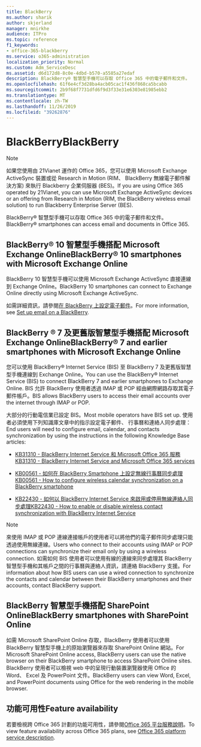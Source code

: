 ```yaml
---
title: BlackBerry
ms.author: sharik
author: skjerland
manager: mnirkhe
audience: ITPro
ms.topic: reference
f1_keywords:
- office-365-blackberry
ms.service: o365-administration
localization_priority: Normal
ms.custom: Adm_ServiceDesc
ms.assetid: d6d172d8-8c0e-4dbd-b570-a5585a27edaf
description: BlackBerry® 智慧型手機可以存取 Office 365 中的電子郵件和文件。
ms.openlocfilehash: 61f6e4cf3d28ba4acb05cac1f436f868ca5bcabb
ms.sourcegitcommit: 2b9f68f7731dfd6f9d3f33e31e6303e81985ebb2
ms.translationtype: MT
ms.contentlocale: zh-TW
ms.lasthandoff: 11/26/2019
ms.locfileid: "39262876"
---
```

# <a name="blackberry"></a><span data-ttu-id="a7731-103">BlackBerry</span><span class="sxs-lookup"><span data-stu-id="a7731-103">BlackBerry</span></span>

> [!NOTE]
> <span data-ttu-id="a7731-104">如果您使用由 21Vianet 運作的 Office 365，您可以使用 Microsoft Exchange ActiveSync 裝置或從 Research in Motion (RIM、 BlackBerry 無線電子郵件解決方案) 來執行 Blackberry 企業伺服器 (BES)。</span><span class="sxs-lookup"><span data-stu-id="a7731-104">If you are using Office 365 operated by 21Vianet, you can use Microsoft Exchange ActiveSync devices or an offering from Research in Motion (RIM, the BlackBerry wireless email solution) to run Blackberry Enterprise Server (BES).</span></span> 
  
<span data-ttu-id="a7731-105">BlackBerry® 智慧型手機可以存取 Office 365 中的電子郵件和文件。</span><span class="sxs-lookup"><span data-stu-id="a7731-105">BlackBerry® smartphones can access email and documents in Office 365.</span></span>
  
## <a name="blackberry-10-smartphones-with-microsoft-exchange-online"></a><span data-ttu-id="a7731-106">BlackBerry® 10 智慧型手機搭配 Microsoft Exchange Online</span><span class="sxs-lookup"><span data-stu-id="a7731-106">BlackBerry® 10 smartphones with Microsoft Exchange Online</span></span>

<span data-ttu-id="a7731-107">BlackBerry 10 智慧型手機可以使用 Microsoft Exchange ActiveSync 直接連線到 Exchange Online。</span><span class="sxs-lookup"><span data-stu-id="a7731-107">BlackBerry 10 smartphones can connect to Exchange Online directly using Microsoft Exchange ActiveSync.</span></span>
  
<span data-ttu-id="a7731-108">如需詳細資訊，請參閱[在 BlackBerry 上設定電子郵件](https://go.microsoft.com/fwlink/?linkid=863394)。</span><span class="sxs-lookup"><span data-stu-id="a7731-108">For more information, see [Set up email on a BlackBerry](https://go.microsoft.com/fwlink/?linkid=863394).</span></span>
  
## <a name="blackberry-7-and-earlier-smartphones-with-microsoft-exchange-online"></a><span data-ttu-id="a7731-109">BlackBerry ® 7 及更舊版智慧型手機搭配 Microsoft Exchange Online</span><span class="sxs-lookup"><span data-stu-id="a7731-109">BlackBerry® 7 and earlier smartphones with Microsoft Exchange Online</span></span>

<span data-ttu-id="a7731-110">您可以使用 BlackBerry® Internet Service (BIS) 至 BlackBerry 7 及更舊版智慧型手機連線到 Exchange Online。</span><span class="sxs-lookup"><span data-stu-id="a7731-110">You can use the BlackBerry® Internet Service (BIS) to connect BlackBerry 7 and earlier smartphones to Exchange Online.</span></span> <span data-ttu-id="a7731-111">BIS 允許 BlackBerry 使用者透過 IMAP 或 POP 經由網際網路存取其電子郵件帳戶。</span><span class="sxs-lookup"><span data-stu-id="a7731-111">BIS allows BlackBerry users to access their email accounts over the internet through IMAP or POP.</span></span>
  
<span data-ttu-id="a7731-112">大部分的行動電信業已設定 BIS。</span><span class="sxs-lookup"><span data-stu-id="a7731-112">Most mobile operators have BIS set up.</span></span> <span data-ttu-id="a7731-113">使用者必須使用下列知識庫文章中的指示設定電子郵件、 行事曆和連絡人同步處理：</span><span class="sxs-lookup"><span data-stu-id="a7731-113">End users will need to configure email, calendar, and contacts synchronization by using the instructions in the following Knowledge Base articles:</span></span>
  
- [<span data-ttu-id="a7731-114">KB31310 - BlackBerry Internet Service 和 Microsoft Office 365 服務</span><span class="sxs-lookup"><span data-stu-id="a7731-114">KB31310 - BlackBerry Internet Service and Microsoft Office 365 services</span></span>](https://go.microsoft.com/fwlink/?LinkID=826158&amp;clcid=0x409)
    
- [<span data-ttu-id="a7731-115">KB00561 - 如何在 BlackBerry Smartphone 上設定無線行事曆同步處理</span><span class="sxs-lookup"><span data-stu-id="a7731-115">KB00561 - How to configure wireless calendar synchronization on a BlackBerry smartphone</span></span>](https://go.microsoft.com/fwlink/?LinkID=826160&amp;clcid=0x409)
    
- [<span data-ttu-id="a7731-116">KB22430 - 如何以 BlackBerry Internet Service 來啟用或停用無線連絡人同步處理</span><span class="sxs-lookup"><span data-stu-id="a7731-116">KB22430 - How to enable or disable wireless contact synchronization with BlackBerry Internet Service</span></span>](https://go.microsoft.com/fwlink/?LinkID=826161&amp;clcid=0x409)
    
> [!NOTE]
> <span data-ttu-id="a7731-117">來使用 IMAP 或 POP 連線連接帳戶的使用者可以將他們的電子郵件同步處理只能透過使用無線連線。</span><span class="sxs-lookup"><span data-stu-id="a7731-117">Users who connect to their accounts using IMAP or POP connections can synchronize their email only by using a wireless connection.</span></span> <span data-ttu-id="a7731-118">如需如何 BIS 使用者可以使用有線的連線來同步處理其 BlackBerry 智慧型手機和其帳戶之間的行事曆與連絡人資訊，請連絡 BlackBerry 支援。</span><span class="sxs-lookup"><span data-stu-id="a7731-118">For information about how BIS users can use a wired connection to synchronize the contacts and calendar between their BlackBerry smartphones and their accounts, contact BlackBerry support.</span></span> 
  
## <a name="blackberry-smartphones-with-sharepoint-online"></a><span data-ttu-id="a7731-119">BlackBerry 智慧型手機搭配 SharePoint Online</span><span class="sxs-lookup"><span data-stu-id="a7731-119">BlackBerry smartphones with SharePoint Online</span></span>

<span data-ttu-id="a7731-120">如需 Microsoft SharePoint Online 存取，BlackBerry 使用者可以使用 BlackBerry 智慧型手機上的原始瀏覽器來存取 SharePoint Online 網站。</span><span class="sxs-lookup"><span data-stu-id="a7731-120">For Microsoft SharePoint Online access, BlackBerry users can use the native browser on their BlackBerry smartphone to access SharePoint Online sites.</span></span> <span data-ttu-id="a7731-121">BlackBerry 使用者可以檢視 web 中的呈現行動裝置瀏覽器使用 Office 的 Word、 Excel 及 PowerPoint 文件。</span><span class="sxs-lookup"><span data-stu-id="a7731-121">BlackBerry users can view Word, Excel, and PowerPoint documents using Office for the web rendering in the mobile browser.</span></span>
  
## <a name="feature-availability"></a><span data-ttu-id="a7731-122">功能可用性</span><span class="sxs-lookup"><span data-stu-id="a7731-122">Feature availability</span></span>

<span data-ttu-id="a7731-123">若要檢視跨 Office 365 計劃的功能可用性，請參閱[Office 365 平台服務說明](office-365-platform-service-description.md)。</span><span class="sxs-lookup"><span data-stu-id="a7731-123">To view feature availability across Office 365 plans, see [Office 365 platform service description](office-365-platform-service-description.md).</span></span>
  